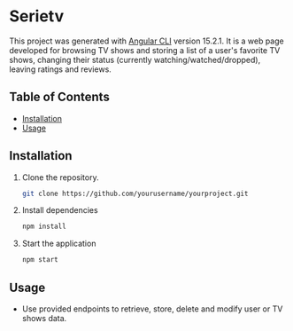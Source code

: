 # Serietv

This project was generated with [Angular CLI](https://github.com/angular/angular-cli) version 15.2.1.
It is a web page developed for browsing TV shows and storing a list of a user's favorite TV shows, changing their status (currently watching/watched/dropped), leaving ratings and reviews.

## Table of Contents

- [Installation](#installation)
- [Usage](#usage)

## Installation

1. Clone the repository.

   ```bash
   git clone https://github.com/yourusername/yourproject.git

   ```

2. Install dependencies

   ```bash
   npm install

   ```

3. Start the application
   ```bash
   npm start
   ```

## Usage

- Use provided endpoints to retrieve, store, delete and modify user or TV shows data.
